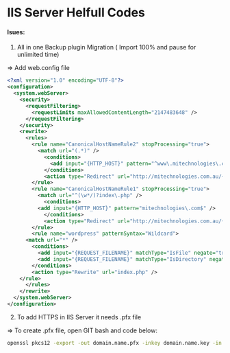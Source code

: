 # IIS Server Helfull Codes

#### Isues:

1. All in one Backup plugin Migration ( Import 100% and pause for unlimited time)

=> Add web.config file

```xml
<?xml version="1.0" encoding="UTF-8"?>
<configuration>
  <system.webServer>
    <security>
      <requestFiltering>
        <requestLimits maxAllowedContentLength="2147483648" />
      </requestFiltering>
    </security>
    <rewrite>
      <rules>
        <rule name="CanonicalHostNameRule2" stopProcessing="true">
          <match url="(.*)" />
            <conditions>
              <add input="{HTTP_HOST}" pattern="^www\.mitechnologies\.com\.au$" />
            </conditions>
            <action type="Redirect" url="http://mitechnologies.com.au/{R:1}" />
        </rule>
        <rule name="CanonicalHostNameRule1" stopProcessing="true">
          <match url="^(\w*/)?index\.php" />
            <conditions>
	      <add input="{HTTP_HOST}" pattern="mitechnologies\.com$" />
            </conditions>
            <action type="Redirect" url="http://mitechnologies.com.au/{R:1}" />
        </rule>
        <rule name="wordpress" patternSyntax="Wildcard">
	  <match url="*" />
	    <conditions>
	      <add input="{REQUEST_FILENAME}" matchType="IsFile" negate="true" />
	      <add input="{REQUEST_FILENAME}" matchType="IsDirectory" negate="true" />
	    </conditions>
	    <action type="Rewrite" url="index.php" />
	</rule>
      </rules>
    </rewrite>
  </system.webServer>
</configuration>

```

2. To add HTTPS in IIS Server it needs .pfx file

=> To create .pfx file, open GIT bash and code below:

```bash
openssl pkcs12 -export -out domain.name.pfx -inkey domain.name.key -in domain.name.crt
```